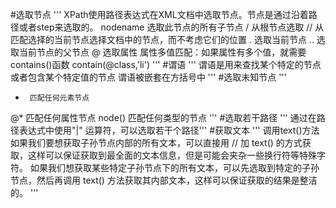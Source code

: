 #选取节点
'''
XPath使用路径表达式在XML文档中选取节点。节点是通过沿着路径或者step来选取的。
nodename 选取此节点的所有子节点
/        从根节点选取
//       从匹配选择的当前节点选择文档中的节点，而不考虑它们的位置
.        选取当前节点
..       选取当前节点的父节点
@        选取属性
属性多值匹配：如果属性有多个值，就需要contains()函数 contain(@class,'li')
'''
#谓语
'''
谓语是用来查找某个特定的节点或者包含某个特定值的节点
谓语被嵌套在方括号中
'''
#选取未知节点
'''
*      匹配任何元素节点
@*     匹配任何属性节点
node() 匹配任何类型的节点
''' 
#选取若干路径
''' 通过在路径表达式中使用"|" 运算符，可以选取若干个路径'''
#获取文本
'''
调用text()方法
如果我们要想获取子孙节点内部的所有文本，可以直接用 // 加 text() 的方式获取，这样可以保证获取到最全面的文本信息，但是可能会夹杂一些换行符等特殊字符。
如果我们想获取某些特定子孙节点下的所有文本，可以先选取到特定的子孙节点，然后再调用 text() 方法获取其内部文本，这样可以保证获取的结果是整洁的。
'''